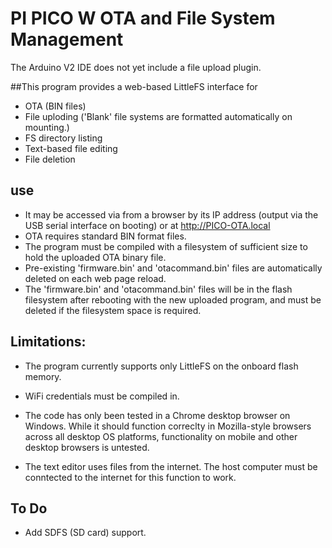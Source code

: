 # PI PICO W OTA and File System Management

The Arduino V2 IDE does not yet include a file upload plugin.

##This program provides a web-based LittleFS interface for
* OTA (BIN files)
* File uploding ('Blank' file systems are formatted automatically on mounting.)
* FS directory listing
* Text-based file editing
* File deletion 

## use
* It may be accessed via from a browser by its IP address (output via the USB serial interface on booting) or at http://PICO-OTA.local
* OTA requires standard BIN format files.
* The program must be compiled with a filesystem of sufficient size to hold the uploaded OTA binary file.
* Pre-existing 'firmware.bin' and 'otacommand.bin' files are automatically deleted on each web page reload.
* The 'firmware.bin' and 'otacommand.bin' files will be in the flash filesystem after rebooting with the new uploaded program, and must be deleted if the filesystem space is required.

## Limitations:
* The program currently supports only LittleFS on the onboard flash memory.

* WiFi credentials must be compiled in.
* The code has only been tested in a Chrome desktop browser on Windows. While it should function correclty in Mozilla-style browsers across all desktop OS platforms, functionality on mobile and other desktop browsers is untested.
* The text editor uses files from the internet. The host computer must be conntected to the internet for this function to work.

## To Do
* Add SDFS (SD card) support.